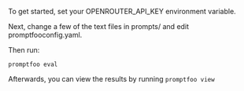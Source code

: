 To get started, set your OPENROUTER_API_KEY environment variable.

Next, change a few of the text files in prompts/ and edit promptfooconfig.yaml.

Then run:

```
promptfoo eval
```

Afterwards, you can view the results by running `promptfoo view`
